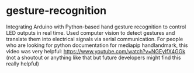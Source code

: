 # gesture-recognition
Integrating Arduino with Python-based hand gesture recognition to control LED outputs in real time. Used computer vision to detect gestures and translate them into electrical signals via serial communication.
For people who are looking for python documentation for mediapip handlandmark, this video was very helpful: https://www.youtube.com/watch?v=NGEyIfX4GGk (not a shoutout or anything like that but future developers might find this really helpful)

